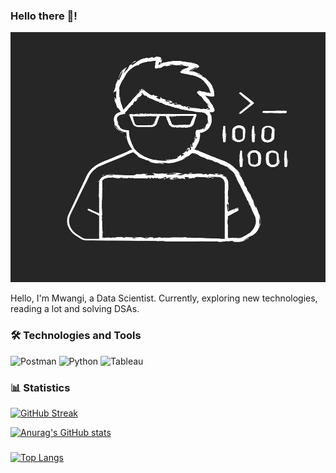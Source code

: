 ### Hello there 👋!

<img src="./avatar.jpg" alt="normal avatar" width="600" height="400">



Hello, I'm Mwangi, a Data Scientist. Currently, exploring new technologies, reading a lot and solving DSAs. 

### 🛠️ Technologies and Tools
![Postman](https://img.shields.io/badge/Postman-View%20Collection-blue?logo=postman)
![Python](https://img.shields.io/badge/python-3670A0?style=for-the-badge&logo=python&logoColor=ffdd54)
![Tableau](https://img.shields.io/badge/Tableau-E97627?style=for-the-badge&logo=Tableau&logoColor=white)

### 📊 Statistics

[![GitHub Streak](https://github-readme-streak-stats.herokuapp.com?user=MwangiWambugu&theme=dark&hide_border=true)](https://git.io/streak-stats)

[![Anurag's GitHub stats](https://github-readme-stats.vercel.app/api?username=MwangiWambugu&theme=dark&hide_border=true)](https://github.com/anuraghazra/github-readme-stats)

### 
[![Top Langs](https://github-readme-stats.vercel.app/api/top-langs/?username=MwangiWambugu&layout=compact&theme=vision-friendly-dark)](https://github.com/anuraghazra/github-readme-stats)
